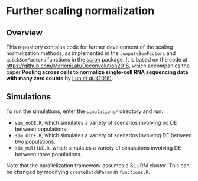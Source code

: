 # Further scaling normalization

## Overview

This repository contains code for further development of the scaling normalization methods, as implemented in the `computeSumFactors` and `quickSumFactors` functions in the [_scran_](https://bioconductor.org/packages/scran) package.
It is based on the code at https://github.com/MarioniLab/Deconvolution2016, which accompanies the paper **Pooling across cells to normalize single-cell RNA sequencing data with many zero counts** by [Lun _et al._ (2016)](https://doi.org/10.1186/s13059-016-0947-7).

## Simulations

To run the simulations, enter the `simulations/` directory and run:

- `sim_noDE.R`, which simulates a variety of scenarios involving no DE between populations. 
- `sim_biDE.R`, which simulates a variety of scenarios involving DE between two populations. 
- `sim_multiDE.R`, which simulates a variety of simulations involving DE between three populations.

Note that the parallelization framework assumes a SLURM cluster. 
This can be changed by modifying `createBatchParam` in `functions.R`.
